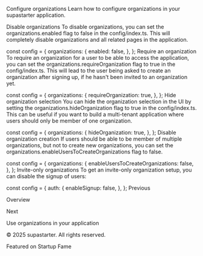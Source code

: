 Configure organizations
Learn how to configure organizations in your supastarter application.

Disable organizations
To disable organizations, you can set the organizations.enabled flag to false in the config/index.ts. This will completely disable organizations and all related pages in the application.


const config = {
  organizations: {
    enabled: false,
  },
};
Require an organization
To require an organization for a user to be able to access the application, you can set the organizations.requireOrganization flag to true in the config/index.ts. This will lead to the user being asked to create an organization after signing up, if he hasn't been invited to an organization yet.


const config = {
  organizations: {
    requireOrganization: true,
  },
};
Hide organization selection
You can hide the organization selection in the UI by setting the organizations.hideOrganization flag to true in the config/index.ts. This can be useful if you want to build a multi-tenant application where users should only be member of one organization.


const config = {
  organizations: {
    hideOrganization: true,
  },
};
Disable organization creation
If users should be able to be member of multiple organizations, but not to create new organizations, you can set the organizations.enableUsersToCreateOrganizations flag to false.


const config = {
  organizations: {
    enableUsersToCreateOrganizations: false,
  },
};
Invite-only organizations
To get an invite-only organization setup, you can disable the signup of users:


const config = {
  auth: {
    enableSignup: false,
  },
};
Previous

Overview

Next

Use organizations in your application

© 2025 supastarter. All rights reserved.

Featured on Startup Fame




